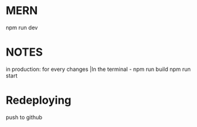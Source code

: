 # MERN

npm run dev


# NOTES
in production: for every changes
|In the terminal - npm run build
npm run start

# Redeploying
push to github